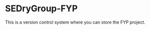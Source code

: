 SEDryGroup-FYP
==============

This is a version control system where you can store the FYP project. 
